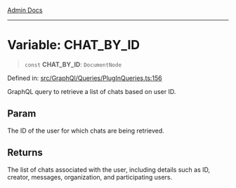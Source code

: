 [Admin Docs](/)

***

# Variable: CHAT\_BY\_ID

> `const` **CHAT\_BY\_ID**: `DocumentNode`

Defined in: [src/GraphQl/Queries/PlugInQueries.ts:156](https://github.com/hustlernik/talawa-admin/blob/fe326ed17e0fa5ad916ff9f383f63b5d38aedc7b/src/GraphQl/Queries/PlugInQueries.ts#L156)

GraphQL query to retrieve a list of chats based on user ID.

## Param

The ID of the user for which chats are being retrieved.

## Returns

The list of chats associated with the user, including details such as ID, creator, messages, organization, and participating users.
